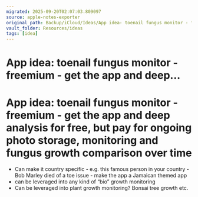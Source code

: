 ```yaml
---
migrated: 2025-09-20T02:07:03.809097
source: apple-notes-exporter
original_path: Backup/iCloud/Ideas/App idea- toenail fungus monitor - freemium - get the app and deep….md
vault_folder: Resources/ideas
tags: [idea]
---
```

# App idea: toenail fungus monitor - freemium - get the app and deep…

# App idea: toenail fungus monitor - freemium - get the app and deep analysis for free, but pay for ongoing photo storage, monitoring and fungus growth comparison over time 

- Can make it country specific - e.g. this famous person in your country - Bob Marley died of a toe issue - make the app a Jamaican themed app 
- can be leveraged into any kind of “bio” growth monitoring
- Can be leveraged into plant growth monitoring? Bonsai tree growth etc.

